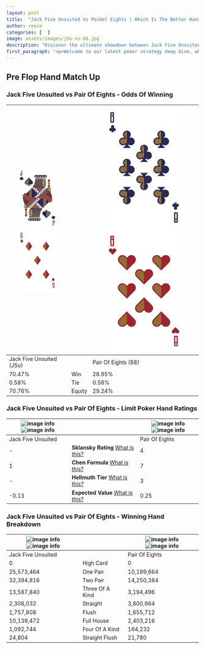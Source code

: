 ```yaml
---
layout: post
title:  "Jack Five Unsuited Vs Pocket Eights | Which Is The Better Hand In Poker? A Complete Guide"
author: reece
categories: [  ]
image: assets/images/j5o-vs-88.jpg
description: "Discover the ultimate showdown between Jack Five Unsuited and Pair Of Eights in poker! Uncover the odds, strategies, and scenarios where one hand triumphs over the other. Get ready to up your poker game with this thrilling analysis."
first_paragraph: "<p>Welcome to our latest poker strategy deep dive, where we're pitting two distinct hands against each other in a high-stakes showdown: Jack Five Unsuited vs Pair Of Eights.</p><p>In the dynamic world of poker, every decision counts, and knowing which hand holds the upper hand is key to your success at the table.</p><p>In this article, we'll dissect these two hands, explore the scenarios where one dominates the other, and equip you with the knowledge to make strategic choices that can tip the odds in your favor.</p><p>Get ready to unravel the intriguing dynamics of these poker hands and elevate your game to new heights.</p>"
---
```




[comment]: # (sp0)

## Pre Flop Hand Match Up

<div class="table hand-ratings" markdown="1"> 



### Jack Five Unsuited vs Pair Of Eights - Odds Of Winning


    
| ![image info](assets/images/hand1/J.png) ![image info](assets/images/hand1/5o.png) |  | ![image info](assets/images/hand2/8.png) ![image info](assets/images/hand2/8o.png) |
| -------- | -------- | -------- |
| Jack Five Unsuited (J5o) |  | Pair Of Eights (88) |
| 70.47% | Win | 28.95% |
| 0.58% | Tie | 0.58% |
| 70.76% | Equity | 29.24% |




[comment]: # (sp1)



### Jack Five Unsuited vs Pair Of Eights - Limit Poker Hand Ratings


    
| ![image info](https://www.riverpairs.com/assets/images/hand1/J.png) ![image info](https://www.riverpairs.com/assets/images/hand1/5o.png) |  | ![image info](https://www.riverpairs.com/assets/images/hand2/8.png) ![image info](https://www.riverpairs.com/assets/images/hand2/8o.png) |
| -------- | -------- | -------- |
| Jack Five Unsuited |  | Pair Of Eights |
| - | **Sklansky Rating** [What is this?](/sklansky-rating-explained) | 4 |
| 1 | **Chen Formula** [What is this?](/chen-formula-explained) | 7 |
| - | **Hellmuth Tier** [What is this?](/Hellmuth-tier-explained) | 3 |
| -0.13 | **Expected Value** [What is this?](/expected-value-explained) | 0.25 |




[comment]: # (sp2)



### Jack Five Unsuited vs Pair Of Eights - Winning Hand Breakdown


    
| ![image info](https://www.riverpairs.com/assets/images/hand1/J.png) ![image info](https://www.riverpairs.com/assets/images/hand1/5o.png) |  | ![image info](https://www.riverpairs.com/assets/images/hand2/8.png) ![image info](https://www.riverpairs.com/assets/images/hand2/8o.png) |
| -------- | -------- | -------- |
| Jack Five Unsuited |  | Pair Of Eights |
| 0 | High Card | 0 |
| 25,573,464 | One Pair | 10,199,664 |
| 32,394,816 | Two Pair | 14,250,384 |
| 13,587,840 | Three Of A Kind | 3,194,496 |
| 2,308,032 | Straight | 3,800,664 |
| 1,757,808 | Flush | 1,655,712 |
| 10,139,472 | Full House | 2,403,216 |
| 1,092,744 | Four Of A Kind | 164,232 |
| 24,804 | Straight Flush | 21,780 |




[comment]: # (sp3)



</div>

[comment]: # (sp4)



[comment]: # (sp5)

